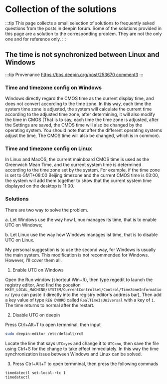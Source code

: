 # Collection of the solutions
:::tip
This page collects a small selection of solutions to frequently asked questions from the posts in deepin forum. Some of the solutions provided in this page are a solution to the corresponding problem. They are not the only one and for reference only.
:::

## The time is not synchronized between Linux and Windows
:::tip Provenance
[https://bbs.deepin.org/post/253670 comment3](https://bbs.deepin.org/post/253670?postId=1438866)
:::
### Time and timezone config on Windows
Windows directly regard the CMOS time as the current display time, and does not convert according to the time zone. In this way, each time the system time zone is adjusted, the system will calculate the current time according to the adjusted time zone, after determining, it will also modify the time in CMOS (That is to say, each time the time zone is adjusted, after the Settings are saved, the CMOS time will also be changed by the operating system. You should note that after the different operating systems adjust the time, The CMOS time will also be changed, which is in common).
### Time and timezone config on Linux
In Linux and MacOS, the current mainboard CMOS time is used as the Greenwich Mean Time, and the current system time is determined according to the time zone set by the system. For example, if the time zone is set to GMT+08:00 Beijing timezone and the current CMOS time is 03:00, the system will add them together to show that the current system time displayed on the desktop is 11:00.
### Solutions
There are two way to solve the problem.

a. Let Windows use the way how Linux manages its time, that is to enable UTC on Windows;

b. Let Linux use the way how Windows manages ist time, that is to disable UTC on Linux.

My personal suggestion is to use the second way, for Windows is usually the main system. This modification is not recommended for Windows. However, I'll cover them all.

1. Enable UTC on Windows

Open the Run window (shortcut Win+R), then type regedit to launch the registry editor, And find the poositon `HKEY_LOCAL_MACHINE/SYSTEM/CurrentControlSet/Control/TimeZoneInformation/` (you can paste it directly into the registry editor's address bar), Then add a key value of type `REG DWORD` called `RealTimeIsUniversal` with a key of `1`. The time returns to normal after the restart.

2. Disable UTC on deepin

Press Ctrl+Alt+T to open termminal, then input
```sh
sudo deepin-editor /etc/default/rcS
```
Locate the line that says `UTC=yes` and change it to `UTC=no`, then save the file using Ctrl+S for the change to take effect immediately. In this way the time synchronization issue between Windows and Linux can be solved.

3. Press Ctrl+Alt+T to open termminal, then press the following commads
```sh
timedatectl set-local-rtc 1
timedatectl
```

## 